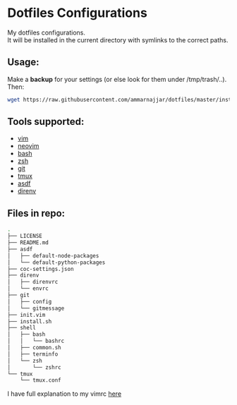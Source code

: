 # Dotfiles Configurations

My dotfiles configurations.  
It will be installed in the current directory with symlinks to the correct paths.  

## Usage:

Make a **backup** for your settings (or else look for them under /tmp/trash/..).  
Then:

```bash
wget https://raw.githubusercontent.com/ammarnajjar/dotfiles/master/install.sh && $0 install.sh
```

## Tools supported:

- [vim](https://github.com/vim/vim)
- [neovim](https://github.com/neovim/neovim)
- [bash](https://www.gnu.org/software/bash/)
- [zsh](https://www.zsh.org/)
- [git](https://git-scm.com/)
- [tmux](https://github.com/tmux/tmux)
- [asdf](https://github.com/asdf-vm/asdf)
- [direnv](https://github.com/direnv/direnv)

## Files in repo:

```bash
.
├── LICENSE
├── README.md
├── asdf
│   ├── default-node-packages
│   └── default-python-packages
├── coc-settings.json
├── direnv
│   ├── direnvrc
│   └── envrc
├── git
│   ├── config
│   └── gitmessage
├── init.vim
├── install.sh
├── shell
│   ├── bash
│   │   └── bashrc
│   ├── common.sh
│   ├── terminfo
│   └── zsh
│       └── zshrc
└── tmux
    └── tmux.conf
```

I have full explanation to my vimrc [here](https://ammarnajjar.github.io/editors/2016/06/19/Vimrc-Adventure/)
